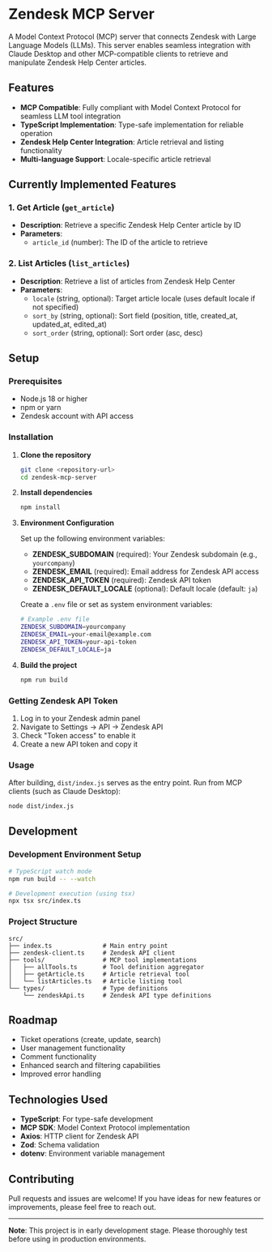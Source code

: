 # Zendesk MCP Server

A Model Context Protocol (MCP) server that connects Zendesk with Large Language Models (LLMs). This server enables seamless integration with Claude Desktop and other MCP-compatible clients to retrieve and manipulate Zendesk Help Center articles.

## Features

- **MCP Compatible**: Fully compliant with Model Context Protocol for seamless LLM tool integration
- **TypeScript Implementation**: Type-safe implementation for reliable operation
- **Zendesk Help Center Integration**: Article retrieval and listing functionality
- **Multi-language Support**: Locale-specific article retrieval

## Currently Implemented Features

### 1. Get Article (`get_article`)

- **Description**: Retrieve a specific Zendesk Help Center article by ID
- **Parameters**:
    - `article_id` (number): The ID of the article to retrieve

### 2. List Articles (`list_articles`)

- **Description**: Retrieve a list of articles from Zendesk Help Center
- **Parameters**:
    - `locale` (string, optional): Target article locale (uses default locale if not specified)
    - `sort_by` (string, optional): Sort field (position, title, created_at, updated_at, edited_at)
    - `sort_order` (string, optional): Sort order (asc, desc)

## Setup

### Prerequisites

- Node.js 18 or higher
- npm or yarn
- Zendesk account with API access

### Installation

1. **Clone the repository**

    ```bash
    git clone <repository-url>
    cd zendesk-mcp-server
    ```

2. **Install dependencies**

    ```bash
    npm install
    ```

3. **Environment Configuration**

    Set up the following environment variables:
    - **ZENDESK_SUBDOMAIN** (required): Your Zendesk subdomain (e.g., `yourcompany`)
    - **ZENDESK_EMAIL** (required): Email address for Zendesk API access
    - **ZENDESK_API_TOKEN** (required): Zendesk API token
    - **ZENDESK_DEFAULT_LOCALE** (optional): Default locale (default: `ja`)

    Create a `.env` file or set as system environment variables:

    ```bash
    # Example .env file
    ZENDESK_SUBDOMAIN=yourcompany
    ZENDESK_EMAIL=your-email@example.com
    ZENDESK_API_TOKEN=your-api-token
    ZENDESK_DEFAULT_LOCALE=ja
    ```

4. **Build the project**
    ```bash
    npm run build
    ```

### Getting Zendesk API Token

1. Log in to your Zendesk admin panel
2. Navigate to Settings → API → Zendesk API
3. Check "Token access" to enable it
4. Create a new API token and copy it

### Usage

After building, `dist/index.js` serves as the entry point. Run from MCP clients (such as Claude Desktop):

```bash
node dist/index.js
```

## Development

### Development Environment Setup

```bash
# TypeScript watch mode
npm run build -- --watch

# Development execution (using tsx)
npx tsx src/index.ts
```

### Project Structure

```
src/
├── index.ts              # Main entry point
├── zendesk-client.ts     # Zendesk API client
├── tools/                # MCP tool implementations
│   ├── allTools.ts       # Tool definition aggregator
│   ├── getArticle.ts     # Article retrieval tool
│   └── listArticles.ts   # Article listing tool
└── types/                # Type definitions
    └── zendeskApi.ts     # Zendesk API type definitions
```

## Roadmap

- Ticket operations (create, update, search)
- User management functionality
- Comment functionality
- Enhanced search and filtering capabilities
- Improved error handling

## Technologies Used

- **TypeScript**: For type-safe development
- **MCP SDK**: Model Context Protocol implementation
- **Axios**: HTTP client for Zendesk API
- **Zod**: Schema validation
- **dotenv**: Environment variable management

## Contributing

Pull requests and issues are welcome! If you have ideas for new features or improvements, please feel free to reach out.

---

**Note**: This project is in early development stage. Please thoroughly test before using in production environments.
